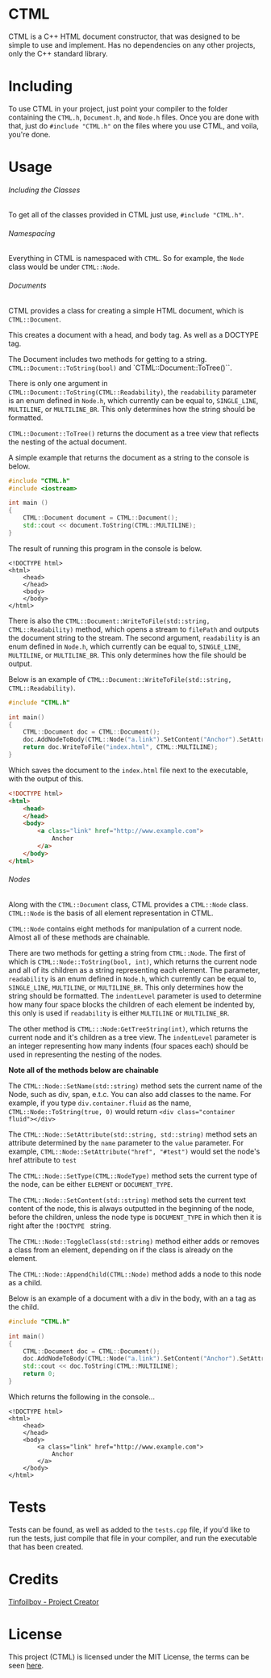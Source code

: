 # CTML

CTML is a C++ HTML document constructor, that was designed to be simple to use and implement. Has no dependencies on any other projects, only the C++ standard library.

# Including

To use CTML in your project, just point your compiler to the folder containing the `CTML.h`, `Document.h`, and `Node.h` files. Once you are done with that, just do `#include "CTML.h"` on the files where you use CTML, and voila, you're done.

# Usage

###### Including the Classes 

To get all of the classes provided in CTML just use, `#include "CTML.h"`.

###### Namespacing

Everything in CTML is namespaced with `CTML`. So for example, the `Node` class would be under `CTML::Node`.

###### Documents

CTML provides a class for creating a simple HTML document, which is `CTML::Document`.

This creates a document with a head, and body tag. As well as a DOCTYPE tag.

The Document includes two methods for getting to a string. `CTML::Document::ToString(bool)` and `CTML::Document::ToTree()``.

There is only one argument in `CTML::Document::ToString(CTML::Readability)`, the `readability` parameter is an enum defined in `Node.h`, which currently can be equal to, `SINGLE_LINE`, `MULTILINE`, or `MULTILINE_BR`. This only determines how the string should be formatted.

`CTML::Document::ToTree()` returns the document as a tree view that reflects the nesting of the actual document.

A simple example that returns the document as a string to the console is below.

```cpp
#include "CTML.h"
#include <iostream>

int main ()
{
    CTML::Document document = CTML::Document();
    std::cout << document.ToString(CTML::MULTILINE);
}
```

The result of running this program in the console is below.

```
<!DOCTYPE html>
<html>
    <head>
    </head>
    <body>
    </body>
</html>
```

There is also the `CTML::Document::WriteToFile(std::string, CTML::Readability)` method, which opens a stream to `filePath` and outputs the document string to the stream. The second argument, `readability` is an enum defined in `Node.h`, which currently can be equal to, `SINGLE_LINE`, `MULTILINE`, or `MULTILINE_BR`. This only determines how the file should be output.

Below is an example of `CTML::Document::WriteToFile(std::string, CTML::Readability)`.

```cpp
#include "CTML.h"

int main()
{
    CTML::Document doc = CTML::Document();
    doc.AddNodeToBody(CTML::Node("a.link").SetContent("Anchor").SetAttribute("href", "http://www.example.com"));
    return doc.WriteToFile("index.html", CTML::MULTILINE);
}
```

Which saves the document to the `index.html` file next to the executable, with the output of this.

```html
<!DOCTYPE html>
<html>
    <head>
    </head>
    <body>
        <a class="link" href="http://www.example.com">
            Anchor
        </a>
    </body>
</html>
```

###### Nodes

Along with the `CTML::Document` class, CTML provides a `CTML::Node` class. `CTML::Node` is the basis of all element representation in CTML.

`CTML::Node` contains eight methods for manipulation of a current node. Almost all of these methods are chainable.

There are two methods for getting a string from `CTML::Node`. The first of which is `CTML::Node::ToString(bool, int)`, which returns the current node and all of its children as a string representing each element. The parameter, `readability` is an enum defined in `Node.h`, which currently can be equal to, `SINGLE_LINE`, `MULTILINE`, or `MULTILINE_BR`. This only determines how the string should be formatted. The `indentLevel` parameter is used to determine how many four space blocks the children of each element be indented by, this only is used if `readability` is either `MULTILINE` or `MULTILINE_BR`.

The other method is `CTML:::Node:GetTreeString(int)`, which returns the current node and it's children as a tree view. The `indentLevel` parameter is an integer representing how many indents (four spaces each) should be used in representing the nesting of the nodes.

**Note all of the methods below are chainable**

The `CTML::Node::SetName(std::string)` method sets the current name of the Node, such as div, span, e.t.c. You can also add classes to the name. For example, if you type `div.container.fluid` as the name, `CTML::Node::ToString(true, 0)` would return `<div class="container fluid"></div>`

The `CTML::Node::SetAttribute(std::string, std::string)` method sets an attribute determined by the `name` parameter to the `value` parameter. For example, `CTML::Node::SetAttribute("href", "#test")` would set the node's href attribute to `test`

The `CTML::Node::SetType(CTML::NodeType)` method sets the current type of the node, can be either `ELEMENT` or `DOCUMENT_TYPE`.

The `CTML::Node::SetContent(std::string)` method sets the current text content of the node, this is always outputted in the beginning of the node, before the children, unless the node type is `DOCUMENT_TYPE` in which then it is right after the `!DOCTYPE ` string.

The `CTML::Node::ToggleClass(std::string)` method either adds or removes a class from an element, depending on if the class is already on the element.

The `CTML::Node::AppendChild(CTML::Node)` method adds a node to this node as a child.

Below is an example of a document with a div in the body, with an a tag as the child.

```cpp
#include "CTML.h"

int main()
{
    CTML::Document doc = CTML::Document();
    doc.AddNodeToBody(CTML::Node("a.link").SetContent("Anchor").SetAttribute("href", "http://www.example.com"));
    std::cout << doc.ToString(CTML::MULTILINE);
    return 0;
}
```

Which returns the following in the console...

```
<!DOCTYPE html>
<html>
    <head>
    </head>
    <body>
        <a class="link" href="http://www.example.com">
            Anchor
        </a>
    </body>
</html>
```

# Tests

Tests can be found, as well as added to the `tests.cpp` file, if you'd like to run the tests, just compile that file in your compiler, and run the executable that has been created.

# Credits

[Tinfoilboy - Project Creator](https://github.com/tinfoilboy)

# License

This project (CTML) is licensed under the MIT License, the terms can be seen [here](https://github.com/tinfoilboy/CTML/blob/master/LICENSE).
